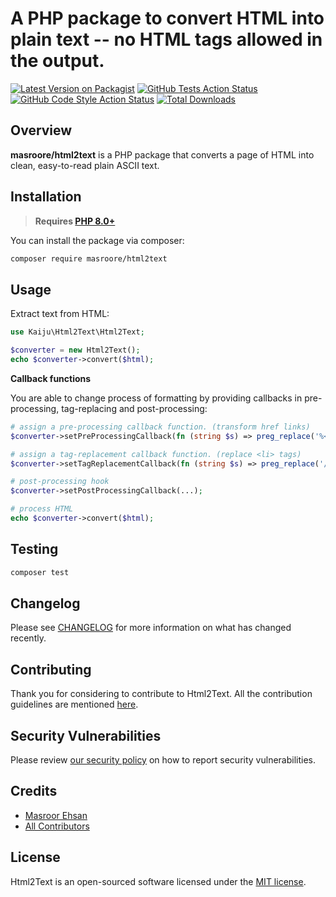 # A PHP package to convert HTML into plain text -- no HTML tags allowed in the output.

[![Latest Version on Packagist](https://img.shields.io/packagist/v/masroore/html2text.svg?style=flat-square)](https://packagist.org/packages/masroore/html2text)
[![GitHub Tests Action Status](https://img.shields.io/github/workflow/status/masroore/php-html2text/run-tests?label=tests)](https://github.com/masroore/php-html2text/actions?query=workflow%3Arun-tests+branch%3Amain)
[![GitHub Code Style Action Status](https://img.shields.io/github/workflow/status/masroore/php-html2text/Check%20&%20fix%20styling?label=code%20style)](https://github.com/masroore/php-html2text/actions?query=workflow%3A"Check+%26+fix+styling"+branch%3Amain)
[![Total Downloads](https://img.shields.io/packagist/dt/masroore/html2text.svg?style=flat-square)](https://packagist.org/packages/masroore/html2text)

## Overview ##

**masroore/html2text** is a PHP package that converts a page of HTML into clean, easy-to-read plain ASCII text.

## Installation

> **Requires [PHP 8.0+](https://php.net/releases/)**

You can install the package via composer:

```bash
composer require masroore/html2text
```

## Usage

Extract text from HTML:

```php
use Kaiju\Html2Text\Html2Text;

$converter = new Html2Text();
echo $converter->convert($html);
```

**Callback functions**

You are able to change process of formatting by providing callbacks in pre-processing, tag-replacing and post-processing:

```php
# assign a pre-processing callback function. (transform href links)
$converter->setPreProcessingCallback(fn (string $s) => preg_replace('%<\s*a[^>]*href=[\'"](.*?)[\'"][^>]*>([\s\S]*?)<\/\s*a\s*>%i', '$2 ($1)', $s));

# assign a tag-replacement callback function. (replace <li> tags)
$converter->setTagReplacementCallback(fn (string $s) => preg_replace('/<\s*li[^>]*>/i', "\n- ", $s));

# post-processing hook
$converter->setPostProcessingCallback(...);

# process HTML
echo $converter->convert($html);
```


## Testing

```bash
composer test
```

## Changelog

Please see [CHANGELOG](CHANGELOG.md) for more information on what has changed recently.

## Contributing

Thank you for considering to contribute to Html2Text. All the contribution guidelines are mentioned [here](CONTRIBUTING.md).

## Security Vulnerabilities

Please review [our security policy](../../security/policy) on how to report security vulnerabilities.

## Credits

- [Masroor Ehsan](https://github.com/masroore)
- [All Contributors](../../contributors)

## License

Html2Text is an open-sourced software licensed under the [MIT license](LICENSE.md).
